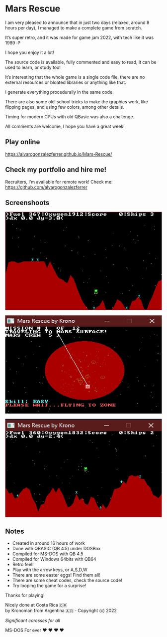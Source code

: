 # Mars Rescue

I am very pleased to announce that in just two days (relaxed, around 8 hours per day), I managed to make a complete game from scratch.

It’s super retro, and it was made for game jam 2022, with tech like it was 1989 :P

I hope you enjoy it a lot!

The source code is available, fully commented and easy to read, it can be used to learn, or study too!

It’s interesting that the whole game is a single code file, there are no external resources or bloated libraries or anything like that.

I generate everything procedurally in the same code.

There are also some old-school tricks to make the graphics work, like flipping pages, and using few colors, among other details.

Timing for modern CPUs with old QBasic was also a challenge.

All comments are welcome, I hope you have a great week!

## Play online

https://alvarogonzalezferrer.github.io/Mars-Rescue/

## Check my portfolio and hire me!

Recruiters, I'm available for remote work! Check me: https://github.com/alvarogonzalezferrer

## Screenshoots

![Screenshoot](/docs/01.jpg)

![Screenshoot](/docs/02.jpg)

![Screenshoot](/docs/03.jpg)

## Notes

- Created in around 16 hours of work
- Done with QBASIC (QB 4.5) under DOSBox
- Compiled for MS-DOS with QB 4.5
- Compiled for Windows 64bits with QB64 
- Retro feel!
- Play with the arrow keys, or A,S,D,W
- There are some easter eggs! Find them all!
- There are some cheat codes, check the source code!
- Try looping the game for a surprise!

Thanks for playing!

Nicely done at Costa Rica 🇨🇷  
by Kronoman from Argentina 🇦🇷  - Copyright (c) 2022

*Significant caresses for all*

MS-DOS For ever ❤️ ❤️ ❤️ ❤️ 

